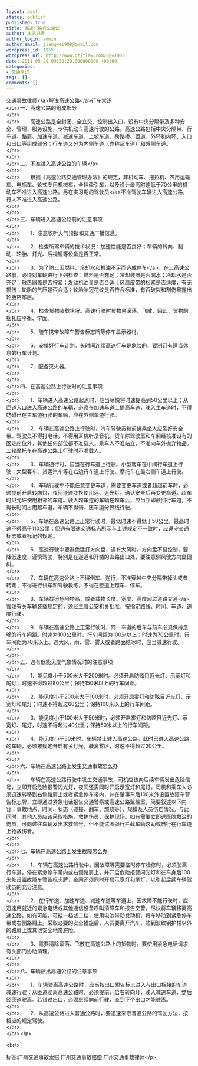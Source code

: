 ```yaml
---
layout: post
status: publish
published: true
title: 高速公路行车常识
author: 本站记者
author_login: admin
author_email: jiangwei909@gmail.com
wordpress_id: 1955
wordpress_url: http://www.gzjtlaw.com/?p=1955
date: 2011-05-29 09:30:28.000000000 +08:00
categories:
- 交通常识
tags: []
comments: []
---
```

<p><a>交通事故律师<&#47;a>解说<a>高速公路<&#47;a>行车常识<br><&#47;br>一、高速公路的组成部分 <br><&#47;br><br><&#47;br>　　高速公路是全封闭、全立交、控制出入口，设有中央分隔带及多种安全、管理、服务设施，专供机动车高速行驶的公路。高速公路包括中央分隔带、行车道、路肩、加速车道、减速车道、上坡车道、跨路桥、匝道、外环和内环、入口和出口等组成部分；行车道又分为内侧车道（亦称超车道）和外侧车道。 <br><&#47;br><br><&#47;br><br><&#47;br>二、不准进入高速公路的<a>车辆<&#47;a> <br><&#47;br><br><&#47;br>　　根据《高速公路交通管理办法》的规定，非机动车、拖拉机、农用运输车、电瓶车、轮式专用机械车，全挂牵引车，以及设计最高时速低于70公里的机动车不准进入高速公路。另在实习期的<a>驾驶员<&#47;a>不准驾驶车辆进入高速公路，行人不准进入高速公路。 <br><&#47;br><br><&#47;br><br><&#47;br>三、车辆进入高速公路前的注意事项 <br><&#47;br><br><&#47;br>　　1．注意收听天气预报和交通广播信息。 <br><&#47;br><br><&#47;br>　　2．检查所驾车辆的技术状况：加速性能是否良好；车辆的转向、制动、轮胎、灯光、后视镜等设备是否正常。 <br><&#47;br><br><&#47;br>　　3．为了防止因燃料、冷却水和机油不足而造成<a>停车<&#47;a>，在上高速公路前，必须对车辆进行下列检查：燃料是否充足；冷却装置是否漏水；冷却水是否充足；散热器盖是否拧紧；发动机油量是否合适；风扇皮带的松紧是否适度，有无损伤；轮胎的气压是否合适；轮胎胎冠花纹是否符合标准，有否破裂和割伤暴露出轮胎帘布层。 <br><&#47;br><br><&#47;br>　　4．检查货物装载状况。高速行驶时货物易滚落、飞散，因此，货物的捆扎应平衡、牢固。 <br><&#47;br><br><&#47;br>　　5．随车携带故障车警告标志牌等停车显示器材。 <br><&#47;br><br><&#47;br>　　6．安排好行车计划。长时间连续高速行车是危险的，要制订有适当休息的行车计划。 <br><&#47;br><br><&#47;br>　　7．配备灭火器。 <br><&#47;br><br><&#47;br><br><&#47;br>四、在高速公路上行驶时的注意事项 <br><&#47;br><br><&#47;br>　　1．车辆进入高速公路起点时，应当尽快将时速提高到50公里以上；从匝道入口进入高速公路的车辆，必须在加速车道上提高车速，驶入主车道时，不得妨碍已在主车道行驶的车辆，应在外侧车道行驶。 <br><&#47;br><br><&#47;br>　　2．车辆在高速公路上行驶时，汽车驾驶员和前排乘坐人应系好安全带。驾驶员不得打电话，不得用耳机听录音机。货车除驾驶室和车厢经核准设有的固定座位外，其他任何部位都不准载人。乘车人不准站立，不准向车外抛弃物品。二轮摩托车在高速公路上行驶时不准载人。 <br><&#47;br><br><&#47;br>　　3．车辆通行时，应当在行车道上行驶。小型客车在中间行车道上行驶；大型客车、货运汽车等在右边行车道上行驶。摩托车在最右侧车道上行驶。 <br><&#47;br><br><&#47;br>　　4．车辆行驶中不能任意变更车道，需要变更车道或者超越前车时，必须提前开启转向灯，夜间还须变换使用远、近光灯，确认安全后再变更车道。超车时只允许使用相邻的车道。驶入超车道的车辆在超车后，应当立即驶回行车道，不得长时间占用超车道。车辆不得骑、压车道分界线行驶。 <br><&#47;br><br><&#47;br>　　5．车辆在高速公路上正常行驶时，最低时速不得低于50公里，最高时速不得高于110公里；但遇有限速交通标志所示与上述规定不一致时，应遵守交通标志或者标记的规定。 <br><&#47;br><br><&#47;br>　　6．高速行驶中要避免猛打方向盘，遇有大风时，方向盘不易控制，要降低速度，谨慎驾驶，特别是在遂道和开凿的山路出口处，要注意侧风使方向盘偏斜。 <br><&#47;br><br><&#47;br>　　7．车辆在高速公路上不得倒车、逆行，不准穿越中央分隔带掉头或者转弯；不得进行试车和驾驶教练，不得在匝道上超车、停车。 <br><&#47;br><br><&#47;br>　　8．车辆载运危险物品，或者载物长度、宽度、高度超过<a>道路交通<&#47;a>管理有关车辆装载规定的，须经主管公安机关批准，按指定路线、时间、车道、速度行驶。 <br><&#47;br><br><&#47;br>　　9．车辆在高速公路上正常行驶时，同一车道的后车与前车必须保持足够的行车间距。时速为100公里时，行车间距为100米以上；时速为70公里时，行车间距为70米以上。遇大风、雨、雪、雾天或者路面结冰时，应当减速行驶。 <br><&#47;br><br><&#47;br><br><&#47;br>五、遇有低能见度气象情况时的注意事项 <br><&#47;br><br><&#47;br>　　1．能见度小于500米大于200米时。必须开启防眩目近光灯、示宽灯和尾灯；时速不得超过80公里；保持150米以上的行车间距。 <br><&#47;br><br><&#47;br>　　2．能见度小于200米大于100米时，必须开启雾灯和防眩目近光灯、示宽灯和尾灯；时速不得超过60公里；保持100米以上的行车间距。 <br><&#47;br><br><&#47;br>　　3．能见度小于100米大于50米时，必须开启雾灯和防眩目近光灯、示宽灯、尾灯，时速不得超过40公里；保持50米以上的行车间距。 <br><&#47;br><br><&#47;br>　　4．能见度小于50米时，车辆禁止驶入高速公路。此时已进入高速公路的车辆，必须按规定开启有关灯光，驶离雾区，时速不得超过20公里。 <br><&#47;br><br><&#47;br><br><&#47;br>六、车辆在高速公路上发生交通事故怎么办 <br><&#47;br><br><&#47;br>　　车辆在高速公路行驶中发生交通事故，司机应该向后续车辆发出危险信号，立即开启危险报警闪光灯，夜间还需同时开启示宽灯和尾灯。司机和乘车人必须迅速转移到右侧路肩上或者紧急停车带内，并在肇事车后100米外设置故障车警告标志牌，立即通过紧急电话报告交通警察或高速公路监控室，简要叙述以下内容：事故地点、时间、状态（碰撞、翻车、燃烧等）、规模及人员伤亡情况。与此同时，其他人员应该采取措施，救护伤员，保护现场。如有需要立即送医院救治的伤员，可向过往车辆发出求救信号，但不能试图强行拦截车辆求助或自行在行车道上抢救伤者。 <br><&#47;br><br><&#47;br><br><&#47;br>七、车辆在高速公路上发生故障怎么办 <br><&#47;br><br><&#47;br>　　1．车辆在高速公路行驶中，因故障等需要临时停车检修时，必须驶离行车道，停在紧急停车带内或右侧路肩上，并开启危险报警闪光灯和在车身后100米处设置故障车警告标志牌，夜间还须同时开启示宽灯和尾灯，以引起后续车辆驾驶员的充分注意。 <br><&#47;br><br><&#47;br>　　2．在行车道、加速车道、减速车道等车道上，因故障不能行驶时，应迅速用就近的紧急电话或其他通信设备呼叫清障车和报告交警，尽快将车辆移离高速公路。如有可能，可挂一档或二档，使用电池带动发动机，将车移动到紧急停车带或右侧路肩上。采取必要的安全措施后，人员要离开汽车，站到波纹钢护栏以外的路肩上或其他安全地带避险。 <br><&#47;br><br><&#47;br>　　3．需要清除滚落、飞散在高速公路上的货物时，要使用紧急电话请求有关部门协助清理。 <br><&#47;br><br><&#47;br><br><&#47;br>八、车辆驶出高速公路的注意事项 <br><&#47;br><br><&#47;br>　　1．车辆驶离高速公路时，应当按出口预告标志进入与出口相接的车道减速行驶；从匝道驶离高速公路时，必须提前开启右转向灯，驶入减速车道，然后经匝道驶离。若错过出口，必须继续向前行驶，直到下个出口才能驶离。 <br><&#47;br><br><&#47;br>　　2．从高速公路进入普通公路时，要迅速采取普通公路的驾驶方法，按相应的规定驾驶。 <br><&#47;br><br><&#47;br><&#47;p><br&#47;><p>标签:广州交通事故索赔 广州交通事故赔偿 广州交通事故律师<&#47;p>
